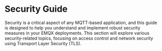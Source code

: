 # Security Guide

Security is a critical aspect of any MQTT-based application, and this guide is designed to help you understand and implement robust security measures in your EMQX deployments. This section will explore various security-related topics, focusing on access control and network security using Transport Layer Security (TLS).